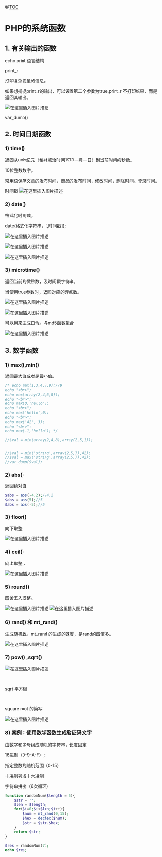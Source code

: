 @[TOC](PHP的系统函数)

# PHP的系统函数

## 1. 有关输出的函数

echo print 语言结构

print_r 

打印复杂变量的信息。

如果想捕捉print_r的输出，可以设置第二个参数为true,print_r 不打印结果，而是返回其输出。

![在这里插入图片描述](https://img-blog.csdnimg.cn/20200509172110691.png?x-oss-process=image/watermark,type_ZmFuZ3poZW5naGVpdGk,shadow_10,text_aHR0cHM6Ly9ibG9nLmNzZG4ubmV0L2F5b01f,size_16,color_FFFFFF,t_70#pic_center)

var_dump()



## 2. 时间日期函数
### 1) **time()**

返回从unix纪元（格林威治时间1970一月一日）到当前时间的秒数。

10位整数数字。

常用语保存文章的发布时间，商品的发布时间，修改时间，删除时间。登录时间。

时间戳
![在这里插入图片描述](https://img-blog.csdnimg.cn/20200509172129637.png?x-oss-process=image/watermark,type_ZmFuZ3poZW5naGVpdGk,shadow_10,text_aHR0cHM6Ly9ibG9nLmNzZG4ubmV0L2F5b01f,size_16,color_FFFFFF,t_70#pic_center)


### 2)  **date()**


格式化时间戳。

date(格式化字符串，[,时间戳]);

![在这里插入图片描述](https://img-blog.csdnimg.cn/20200509172155403.png?x-oss-process=image/watermark,type_ZmFuZ3poZW5naGVpdGk,shadow_10,text_aHR0cHM6Ly9ibG9nLmNzZG4ubmV0L2F5b01f,size_16,color_FFFFFF,t_70#pic_center)

![在这里插入图片描述](https://img-blog.csdnimg.cn/20200509172210848.png?x-oss-process=image/watermark,type_ZmFuZ3poZW5naGVpdGk,shadow_10,text_aHR0cHM6Ly9ibG9nLmNzZG4ubmV0L2F5b01f,size_16,color_FFFFFF,t_70#pic_center)

![在这里插入图片描述](https://img-blog.csdnimg.cn/20200509172223921.png?x-oss-process=image/watermark,type_ZmFuZ3poZW5naGVpdGk,shadow_10,text_aHR0cHM6Ly9ibG9nLmNzZG4ubmV0L2F5b01f,size_16,color_FFFFFF,t_70#pic_center)

 

### 3) **microtime()**

返回当前的微秒数，及时间戳字符串。

当使用true参数时，返回对应的浮点数。

![在这里插入图片描述](https://img-blog.csdnimg.cn/20200509172245604.png?x-oss-process=image/watermark,type_ZmFuZ3poZW5naGVpdGk,shadow_10,text_aHR0cHM6Ly9ibG9nLmNzZG4ubmV0L2F5b01f,size_16,color_FFFFFF,t_70#pic_center)

![在这里插入图片描述](https://img-blog.csdnimg.cn/20200509172257103.png?x-oss-process=image/watermark,type_ZmFuZ3poZW5naGVpdGk,shadow_10,text_aHR0cHM6Ly9ibG9nLmNzZG4ubmV0L2F5b01f,size_16,color_FFFFFF,t_70#pic_center)

可以用来生成口令。与md5函数配合

![在这里插入图片描述](https://img-blog.csdnimg.cn/20200509172308144.png?x-oss-process=image/watermark,type_ZmFuZ3poZW5naGVpdGk,shadow_10,text_aHR0cHM6Ly9ibG9nLmNzZG4ubmV0L2F5b01f,size_16,color_FFFFFF,t_70#pic_center)

## 3. 数学函数

  ### 1) **max(),min()**
返回最大值或者是最小值。

```php
/* echo max(1,3,4,7,9);//9
echo "<br>";
echo max(array(2,4,6,8));
echo "<br>";
echo max(0,'hello');
echo "<br>";
echo max('hello',0);
echo "<br>";
echo max('42', 3);
echo "<br>";
echo max(-1,'hello'); */

//$val = min(array(2,4,8),array(2,5,1));


//$val = min('string',array(2,5,7),42);
//$val = max('string',array(2,5,7),42);
//var_dump($val);

```
### 2) **abs()**
返回绝对值
```php
$abs = abs(-4.2);//4.2
$abs = abs(5);//5
$abs = abs(-5);//5
```

### 3) **floor()**

  向下取整

![在这里插入图片描述](https://img-blog.csdnimg.cn/20200509172319230.png?x-oss-process=image/watermark,type_ZmFuZ3poZW5naGVpdGk,shadow_10,text_aHR0cHM6Ly9ibG9nLmNzZG4ubmV0L2F5b01f,size_16,color_FFFFFF,t_70#pic_center)

### 4) **ceil()**

   向上取整；

![在这里插入图片描述](https://img-blog.csdnimg.cn/20200509172331585.png?x-oss-process=image/watermark,type_ZmFuZ3poZW5naGVpdGk,shadow_10,text_aHR0cHM6Ly9ibG9nLmNzZG4ubmV0L2F5b01f,size_16,color_FFFFFF,t_70#pic_center)

### 5) **round()**

   四舍五入取整。

![在这里插入图片描述](https://img-blog.csdnimg.cn/20200509172346752.png?x-oss-process=image/watermark,type_ZmFuZ3poZW5naGVpdGk,shadow_10,text_aHR0cHM6Ly9ibG9nLmNzZG4ubmV0L2F5b01f,size_16,color_FFFFFF,t_70#pic_center)
   ![在这里插入图片描述](https://img-blog.csdnimg.cn/20200509172358805.png?x-oss-process=image/watermark,type_ZmFuZ3poZW5naGVpdGk,shadow_10,text_aHR0cHM6Ly9ibG9nLmNzZG4ubmV0L2F5b01f,size_16,color_FFFFFF,t_70#pic_center)

### 6) **rand() 和 mt_rand()**

   生成随机数。mt_rand 的生成的速度，是rand的四倍多。

![在这里插入图片描述](https://img-blog.csdnimg.cn/20200509172411140.png?x-oss-process=image/watermark,type_ZmFuZ3poZW5naGVpdGk,shadow_10,text_aHR0cHM6Ly9ibG9nLmNzZG4ubmV0L2F5b01f,size_16,color_FFFFFF,t_70#pic_center)

### 7) **pow() ,sqrt()**

  ![在这里插入图片描述](https://img-blog.csdnimg.cn/20200509172424573.png?x-oss-process=image/watermark,type_ZmFuZ3poZW5naGVpdGk,shadow_10,text_aHR0cHM6Ly9ibG9nLmNzZG4ubmV0L2F5b01f,size_16,color_FFFFFF,t_70#pic_center)

​    

   sqrt 平方根

​    

   square  root 的简写

   ![在这里插入图片描述](https://img-blog.csdnimg.cn/20200509172437935.png?x-oss-process=image/watermark,type_ZmFuZ3poZW5naGVpdGk,shadow_10,text_aHR0cHM6Ly9ibG9nLmNzZG4ubmV0L2F5b01f,size_16,color_FFFFFF,t_70#pic_center)

### 8) **案例：使用数学函数生成验证码文字**

   由数字和字母组成随机的字符串，长度固定

   16进制（0-9-A-F）;

   指定整数的随机范围（0-15）

   十进制转成十六进制

   字符串拼接（6次循环）

```php
function randomNum($length = 6){
	$str = '';
	$len = $length;
	for($i=0;$i<$len;$i++){
		$num = mt_rand(0,15);
		$hex = dechex($num);
		$str = $str.$hex;
	}
	return $str;
}

$res = randomNum(7);
echo $res;

```